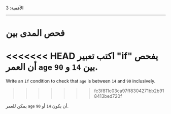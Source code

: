 الأهمية: 3

---

# فحص المدى بين

<<<<<<< HEAD
اكتب تعبير "if" يفحص أن العمر `age` بين `14` و `90`.
=======
Write an `if` condition to check that `age` is between `14` and `90` inclusively.
>>>>>>> fc3f811c03ca97ff8304271bb2b918413bed720f

يمكن للعمر `age` أن يكون `14` أو `90`.
